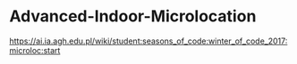 # Advanced-Indoor-Microlocation

https://ai.ia.agh.edu.pl/wiki/student:seasons_of_code:winter_of_code_2017:microloc:start
